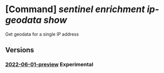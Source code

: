 # [Command] _sentinel enrichment ip-geodata show_

Get geodata for a single IP address

## Versions

### [2022-06-01-preview](/Resources/mgmt-plane/L3N1YnNjcmlwdGlvbnMve30vcmVzb3VyY2Vncm91cHMve30vcHJvdmlkZXJzL21pY3Jvc29mdC5zZWN1cml0eWluc2lnaHRzL2VucmljaG1lbnQvaXAvZ2VvZGF0YS8=/2022-06-01-preview.xml) **Experimental**

<!-- mgmt-plane /subscriptions/{}/resourcegroups/{}/providers/microsoft.securityinsights/enrichment/ip/geodata/ 2022-06-01-preview -->
